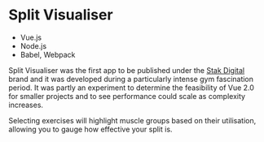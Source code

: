 # Split Visualiser

*   Vue.js
*   Node.js
*   Babel, Webpack

Split Visualiser was the first app to be published under the [Stak Digital](https://stak.digital) brand and it was developed during a particularly intense gym fascination period. It was partly an experiment to determine the feasibility of Vue 2.0 for smaller projects and to see performance could scale as complexity increases.

Selecting exercises will highlight muscle groups based on their utilisation, allowing you to gauge how effective your split is.